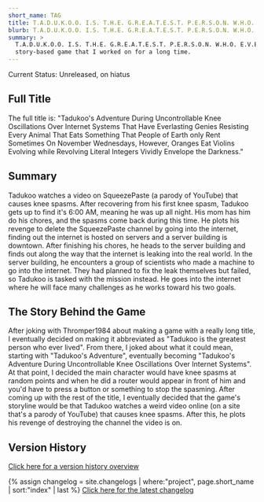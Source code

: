 ```yaml
---
short_name: TAG
title: T.A.D.U.K.O.O. I.S. T.H.E. G.R.E.A.T.E.S.T. P.E.R.S.O.N. W.H.O. E.V.E.R. L.I.V.E.D.
blurb: T.A.D.U.K.O.O. I.S. T.H.E. G.R.E.A.T.E.S.T. P.E.R.S.O.N. W.H.O. E.V.E.R. L.I.V.E.D. is a game I started working on as a joke.
summary: >
  T.A.D.U.K.O.O. I.S. T.H.E. G.R.E.A.T.E.S.T. P.E.R.S.O.N. W.H.O. E.V.E.R. L.I.V.E.D. is a game I started working on as a joke, but it quickly evolved into a real 
  story-based game that I worked on for a long time.
---
```


Current Status: Unreleased, on hiatus

## Full Title
The full title is: "Tadukoo's Adventure During Uncontrollable Knee Oscillations Over Internet Systems That Have Everlasting Genies Resisting Every Animal That Eats Something 
That People of Earth only Rent Sometimes On November Wednesdays, However, Oranges Eat Violins Evolving while Revolving Literal Integers Vividly Envelope the Darkness."

## Summary
Tadukoo watches a video on SqueezePaste (a parody of YouTube) that causes knee spasms. After recovering from his first knee spasm, Tadukoo gets up to find it's 6:00 AM, meaning
 he was up all night. His mom has him do his chores, and the spasms come back during this time. He plots his revenge to delete the SqueezePaste channel by going into the internet, 
 finding out the internet is hosted on servers and a server building is downtown. After finishing his chores, he heads to the server building and finds out along the way that the 
 internet is leaking into the real world. In the server building, he encounters a group of scientists who made a machine to go into the internet. They had planned to fix the leak 
 themselves but failed, so Tadukoo is tasked with the mission instead. He goes into the internet where he will face many challenges as he works toward his two goals.

## The Story Behind the Game
After joking with Thromper1984 about making a game with a really long title, I eventually decided on making it abbreviated as "Tadukoo is the greatest person who ever lived". 
From there, I joked about what it could mean, starting with "Tadukoo's Adventure", eventually becoming "Tadukoo's Adventure During Uncontrollable Knee Oscillations Over Internet 
Systems". At that point, I decided the main character would have knee spasms at random points and when he did a router would appear in front of him and you'd have to press a 
button or something to stop the spasming. After coming up with the rest of the title, I eventually decided that the game's storyline would be that Tadukoo watches a weird video 
online (on a site that's a parody of YouTube) that causes knee spasms. After this, he plots his revenge of destroying the channel the video is on.

## Version History
[Click here for a version history overview](/TAG/tag-version-history.html)

{% assign changelog = site.changelogs | where:"project", page.short_name | sort:"index" | last %}
[Click here for the latest changelog]({{changelog.url}})
